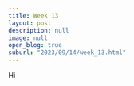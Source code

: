 ```yaml
---
title: Week 13
layout: post
description: null
image: null
open_blog: true
suburl: "2023/09/14/week_13.html"
---
```

Hi
